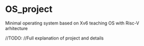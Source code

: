 # OS_project
Minimal operating system based on Xv6 teaching OS with Risc-V arhitecture

//TODO:
//Full explanation of project and details